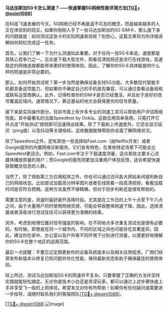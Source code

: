 **马达加斯加5G卡怎么测速？——快速掌握5G网络性能评测方法[[TG💪+ @esim1088](https://t.me/s/esim1088)]**

在科技飞速发展的今天，5G网络已经不再是遥不可及的概念，而是越来越多的人正在体验到的现实。如果你刚刚入手了一张马达加斯加的5G SIM卡，那么接下来的问题就是：如何测试这张卡的实际网速表现呢？别担心，这篇文章将为你详细讲解如何轻松完成这一任务。

首先，让我们了解一下为什么测速如此重要。对于任何一张5G卡来说，速度都是其核心竞争力之一。无论是下载大型文件、观看高清视频还是进行在线游戏，高速稳定的网络连接都能带来更好的使用体验。因此，了解你的5G卡具体能提供什么样的网速是非常必要的。

那么，如何开始测试呢？第一步当然是确保设备支持5G功能。大多数现代智能手机都具备这项能力，但如果你不确定自己的手机是否兼容，可以通过查看设备规格或联系运营商确认。此外，记得检查你的SIM卡是否已经激活，并且处于良好的信号覆盖区域内。通常情况下，靠近基站的地方会获得更优的信号质量。

接下来是实际操作部分。目前市面上有许多专业的测速工具可以帮助用户评估网络性能。其中最著名的当属Speedtest by Ookla。这款应用简单易用，只需打开它并点击“开始测试”按钮即可迅速得出结果。除了下载和上传速度外，它还会显示延迟（ping值）以及抖动等关键指标。这些数据能够帮助你全面了解网络状况。

除了Speedtest之外，还有其他一些选择如Fast.com（由Netflix开发）或者Google提供的内置网络诊断服务。它们各有特色，在某些特定场景下可能会比Speedtest更适合。例如，Fast.com专注于下载速度测量，适合那些主要关心流媒体播放质量的用户；而Google的服务则更加注重用户体验反馈，适合希望快速获取概览信息的人群。

当然了，除了借助第三方应用程序之外，你也可以通过访问各大网站来间接判断自己的网络状态。比如尝试加载高分辨率图片或者在线观看一段高清视频，看看加载时间是否符合预期。这种方法虽然不够精确，但对于初步判断还是很有帮助的。

需要注意的是，测速时最好避开高峰时段。尤其是在工作日的上午十点至下午六点之间，由于大量用户同时使用网络资源，可能会导致整体网速下降。因此，选择清晨或者深夜进行测试往往可以获得更为准确的结果。

另外，考虑到地理位置对信号强度的影响，在不同地点多次重复测试也是很有必要的。有时候，即使是在同一个城市内，不同的区域之间也可能存在显著差异。因此，建议你在家中、办公室以及户外等不同环境下分别进行测量，以便更好地理解你的5G卡在整个地区的适用范围。

最后一点提醒：不要忘记定期更新你的设备系统版本以及相关应用程序。厂商们经常发布新版本以修复已知问题并优化性能，保持最新状态有助于确保最佳的使用体验。

综上所述，测试马达加斯加5G卡的网速并不复杂，只要掌握了正确的方法并坚持实践就能轻松搞定。无论你是技术小白还是资深玩家，都可以通过上述步骤快速上手并享受飞一般的上网体验。希望本文对你有所帮助！如果你有任何疑问或需要进一步指导，请随时联系我们的客服团队[[TG💪+ @esim1088](https://t.me/s/esim1088)]。

[[TG💪+ @esim1088](https://t.me/s/esim1088) ![Image](https://i.postimg.cc/4NQfJmqS/Snipaste-2025-05-13-00-14-12.png)]